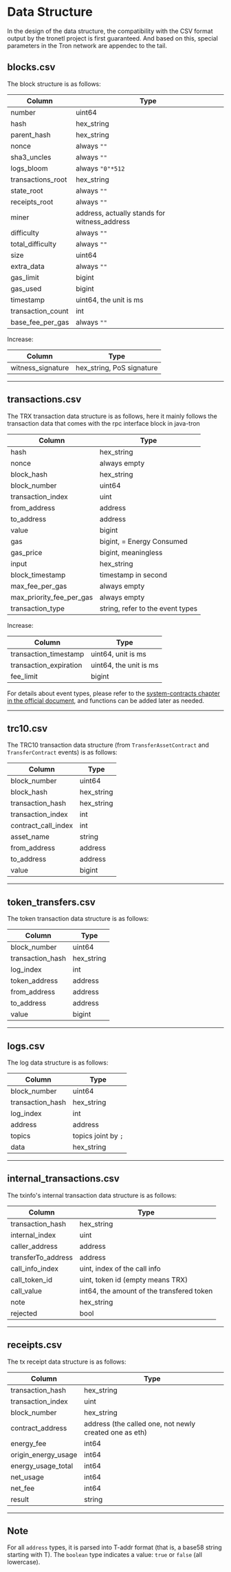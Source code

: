 
# Data Structure

In the design of the data structure, the compatibility with the CSV format output by the tronetl project is first guaranteed.
And based on this, special parameters in the Tron network are appendec to the tail.

## blocks.csv

The block structure is as follows:

| Column            | Type                                         |
| ----------------- | -------------------------------------------- |
| number            | uint64                                       |
| hash              | hex_string                                   |
| parent_hash       | hex_string                                   |
| nonce             | always `""`                                  |
| sha3_uncles       | always `""`                                  |
| logs_bloom        | always `"0"*512`                             |
| transactions_root | hex_string                                   |
| state_root        | always `""`                                  |
| receipts_root     | always `""`                                  |
| miner             | address, actually stands for witness_address |
| difficulty        | always `""`                                  |
| total_difficulty  | always `""`                                  |
| size              | uint64                                       |
| extra_data        | always `""`                                  |
| gas_limit         | bigint                                       |
| gas_used          | bigint                                       |
| timestamp         | uint64, the unit is ms                       |
| transaction_count | int                                          |
| base_fee_per_gas  | always `""`                                  |

Increase:

| Column            | Type                      |
| ----------------- | ------------------------- |
| witness_signature | hex_string, PoS signature |

---

## transactions.csv

The TRX transaction data structure is as follows, here it mainly follows the transaction data that comes with the rpc interface block in java-tron

| Column                   | Type                             |
| ------------------------ | -------------------------------- |
| hash                     | hex_string                       |
| nonce                    | always empty                     |
| block_hash               | hex_string                       |
| block_number             | uint64                           |
| transaction_index        | uint                             |
| from_address             | address                          |
| to_address               | address                          |
| value                    | bigint                           |
| gas                      | bigint, = Energy Consumed        |
| gas_price                | bigint, meaningless              |
| input                    | hex_string                       |
| block_timestamp          | timestamp in second              |
| max_fee_per_gas          | always empty                     |
| max_priority_fee_per_gas | always empty                     |
| transaction_type         | string, refer to the event types |

Increase:

| Column                 | Type                   |
| ---------------------- | ---------------------- |
| transaction_timestamp  | uint64, unit is ms     |
| transaction_expiration | uint64, the unit is ms |
| fee_limit              | bigint                 |


For details about event types, please refer to the [system-contracts chapter in the official document](https://tronprotocol.github.io/documentation-en/mechanism-algorithm/system-contracts/), and functions can be added later as needed.

---

## trc10.csv

The TRC10 transaction data structure (from `TransferAssetContract` and `TransferContract` events) is as follows:

| Column              | Type       |
| ------------------- | ---------- |
| block_number        | uint64     |
| block_hash          | hex_string |
| transaction_hash    | hex_string |
| transaction_index   | int        |
| contract_call_index | int        |
| asset_name          | string     |
| from_address        | address    |
| to_address          | address    |
| value               | bigint     |


---


## token_transfers.csv

The token transaction data structure is as follows:

| Column           | Type       |
| ---------------- | ---------- |
| block_number     | uint64     |
| transaction_hash | hex_string |
| log_index        | int        |
| token_address    | address    |
| from_address     | address    |
| to_address       | address    |
| value            | bigint     |

---

## logs.csv

The log data structure is as follows:

| Column           | Type                |
| ---------------- | ------------------- |
| block_number     | uint64              |
| transaction_hash | hex_string          |
| log_index        | int                 |
| address          | address             |
| topics           | topics joint by `;` |
| data             | hex_string          |

---

## internal_transactions.csv

The txinfo's internal transaction data structure is as follows:

| Column             | Type                                      |
| ------------------ | ----------------------------------------- |
| transaction_hash   | hex_string                                |
| internal_index     | uint                                      |
| caller_address     | address                                   |
| transferTo_address | address                                   |
| call_info_index    | uint, index of the call info              |
| call_token_id      | uint, token id (empty means TRX)          |
| call_value         | int64, the amount of the transfered token |
| note               | hex_string                                |
| rejected           | bool                                      |

---

## receipts.csv

The tx receipt data structure is as follows:

| Column              | Type                                                   |
| ------------------- | ------------------------------------------------------ |
| transaction_hash    | hex_string                                             |
| transaction_index   | uint                                                   |
| block_number        | hex_string                                             |
| contract_address    | address (the called one, not newly created one as eth) |
| energy_fee          | int64                                                  |
| origin_energy_usage | int64                                                  |
| energy_usage_total  | int64                                                  |
| net_usage           | int64                                                  |
| net_fee             | int64                                                  |
| result              | string                                                 |

---


## Note

For all `address` types, it is parsed into T-addr format (that is, a base58 string starting with T).
The `boolean` type indicates a value: `true` or `false` (all lowercase).